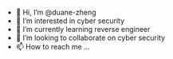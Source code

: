 - 👋 Hi, I’m @duane-zheng
- 👀 I’m interested in cyber security
- 🌱 I’m currently learning reverse engineer
- 💞️ I’m looking to collaborate on cyber security
- 📫 How to reach me ...

<!---
duane-zheng/duane-zheng is a ✨ special ✨ repository because its `README.md` (this file) appears on your GitHub profile.
You can click the Preview link to take a look at your changes.
--->
